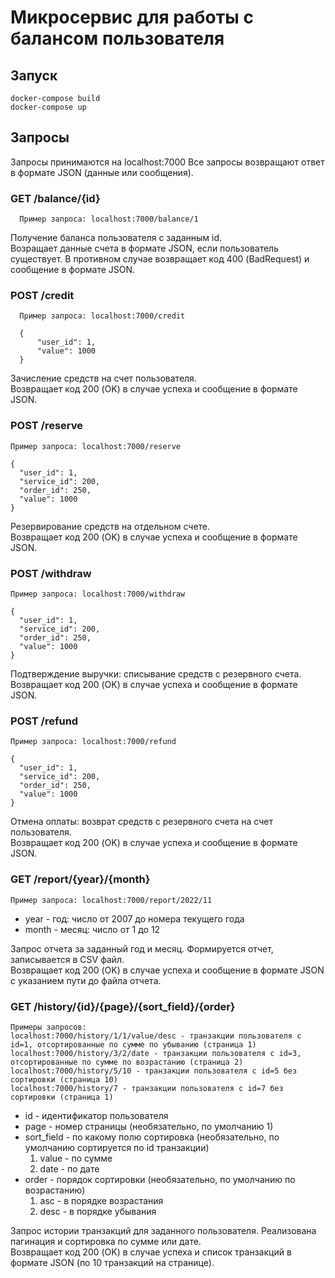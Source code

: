 # Микросервис для работы с балансом пользователя

## Запуск

    docker-compose build  
    docker-compose up

## Запросы
Запросы принимаются на localhost:7000
Все запросы возвращают ответ в формате JSON (данные или сообщения).

### GET /balance/{id}
      Пример запроса: localhost:7000/balance/1

Получение баланса пользователя с заданным id.  
Возращает данные счета в формате JSON, если пользователь существует. В противном случае возвращает код 400 (BadRequest) и сообщение в формате JSON.

### POST /credit
      Пример запроса: localhost:7000/credit  

      {  
          "user_id": 1,  
          "value": 1000  
      } 

Зачисление средств на счет пользователя.  
Возвращает код 200 (OK) в случае успеха и сообщение в формате JSON.

### POST /reserve
    Пример запроса: localhost:7000/reserve

    {  
      "user_id": 1,  
      "service_id": 200,  
      "order_id": 250,  
      "value": 1000  
    }  

Резервирование средств на отдельном счете.  
Возвращает код 200 (OK) в случае успеха и сообщение в формате JSON.

### POST /withdraw
    Пример запроса: localhost:7000/withdraw  

    {  
      "user_id": 1,  
      "service_id": 200,  
      "order_id": 250,  
      "value": 1000  
    }  

Подтверждение выручки: списывание средств с резервного счета.  
Возвращает код 200 (OK) в случае успеха и сообщение в формате JSON.  

### POST /refund
    Пример запроса: localhost:7000/refund  

    {  
      "user_id": 1,  
      "service_id": 200,  
      "order_id": 250,  
      "value": 1000  
    }

Отмена оплаты: возврат средств с резервного счета на счет пользователя.  
Возвращает код 200 (OK) в случае успеха и сообщение в формате JSON.

### GET /report/{year}/{month}
    Пример запроса: localhost:7000/report/2022/11  

+ year - год: число от 2007 до номера текущего года
+ month - месяц: число от 1 до 12  

Запрос отчета за заданный год и месяц. Формируется отчет, записывается в CSV файл.  
Возвращает код 200 (OK) в случае успеха и сообщение в формате JSON с указанием пути до файла отчета.

### GET /history/{id}/{page}/{sort_field}/{order}
    Примеры запросов:  
    localhost:7000/history/1/1/value/desc - транзакции пользователя с id=1, отсортированные по сумме по убыванию (страница 1)
    localhost:7000/history/3/2/date - транзакции пользователя с id=3, отсортированные по сумме по возрастанию (страница 2)
    localhost:7000/history/5/10 - транзакции пользователя с id=5 без сортировки (страница 10)
    localhost:7000/history/7 - транзакции пользователя с id=7 без сортировки (страница 1) 
    

+ id - идентификатор пользователя  
+ page - номер страницы (необязательно, по умолчанию 1)  
+ sort_field - по какому полю сортировка (необязательно, по умолчанию сортируется по id транзакции)  
  1. value - по сумме 
  2. date - по дате
+ order - порядок сортировки (необязательно, по умолчанию по возрастанию)
  1. asc - в порядке возрастания
  2. desc - в порядке убывания

Запрос истории транзакций для заданного пользователя. Реализована пагинация и сортировка по сумме или дате.  
Возвращает код 200 (OK) в случае успеха и список транзакций в формате JSON (по 10 транзакций на странице).
